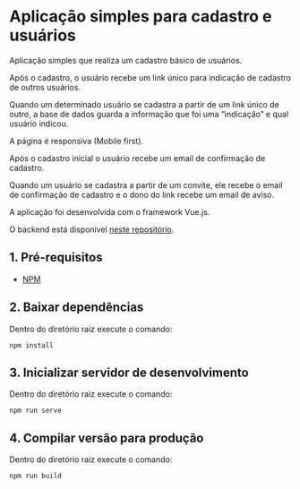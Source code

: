 # Aplicação simples para cadastro e usuários

Aplicação simples que realiza um cadastro básico de usuários. 

Após o cadastro, o usuário recebe um link único para indicação de cadastro de outros usuários.

Quando um determinado usuário se cadastra a partir de um link único de outro, a base de dados guarda a informação que foi uma “indicação” e qual usuário indicou.

A página é responsiva (Mobile first).

Após o cadastro inicial o usuário recebe um email de confirmação de cadastro.

Quando um usuário se cadastra a partir de um convite, ele recebe o email de confirmação de cadastro e o dono do link recebe um email de aviso.

A aplicação foi desenvolvida com o framework Vue.js.

O backend está disponível [neste repositório](https://github.com/waliqueiroz/conversao-back).

## 1. Pré-requisitos

- [NPM](https://www.npmjs.com/get-npm)

## 2. Baixar dependências

Dentro do diretório raiz execute o comando:

```
npm install
```

## 3. Inicializar servidor de desenvolvimento

Dentro do diretório raiz execute o comando:
```
npm run serve
```

## 4. Compilar versão para produção

Dentro do diretório raiz execute o comando:
```
npm run build
```
